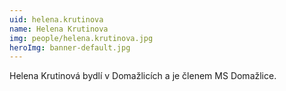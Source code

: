 ```yaml
---
uid: helena.krutinova
name: Helena Krutinova
img: people/helena.krutinova.jpg
heroImg: banner-default.jpg
---
```


Helena Krutinová bydlí v Domažlicích a je členem MS Domažlice. 
